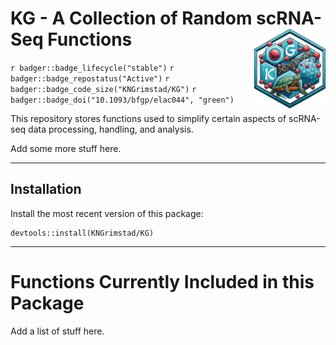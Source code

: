 <h1>
  KG - A Collection of Random scRNA-Seq Functions&nbsp;<img align = "right" src = "KG_logotype.png" width = "114.3" height = "127.275">
</h1>

<!-- badges: start -->
`r badger::badge_lifecycle("stable")`
`r badger::badge_repostatus("Active")`
`r badger::badge_code_size("KNGrimstad/KG")`
`r badger::badge_doi("10.1093/bfgp/elac044", "green")`
<!-- badges: end -->


This repository stores functions used to simplify certain aspects of scRNA-seq data processing, handling, and analysis. 

Add some more stuff here. 

---
## Installation
Install the most recent version of this package: 
```
devtools::install(KNGrimstad/KG)
```
---
# Functions Currently Included in this Package
Add a list of stuff here.
